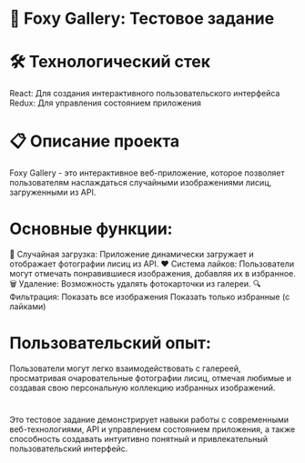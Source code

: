 # 🦊 Foxy Gallery: Тестовое задание
# 🛠 Технологический стек
React: Для создания интерактивного пользовательского интерфейса
Redux: Для управления состоянием приложения
# 📋 Описание проекта
Foxy Gallery - это интерактивное веб-приложение, которое позволяет пользователям наслаждаться случайными изображениями лисиц, загруженными из API.

# Основные функции:
🔄 Случайная загрузка: Приложение динамически загружает и отображает фотографии лисиц из API.
❤️ Система лайков: Пользователи могут отмечать понравившиеся изображения, добавляя их в избранное.
🗑️ Удаление: Возможность удалять фотокарточки из галереи.
🔍 Фильтрация:
Показать все изображения
Показать только избранные (с лайками)

# Пользовательский опыт:
Пользователи могут легко взаимодействовать с галереей, просматривая очаровательные фотографии лисиц, отмечая любимые и создавая свою персональную коллекцию избранных изображений.

# 
Это тестовое задание демонстрирует навыки работы с современными веб-технологиями, API и управлением состоянием приложения, а также способность создавать интуитивно понятный и привлекательный пользовательский интерфейс.

